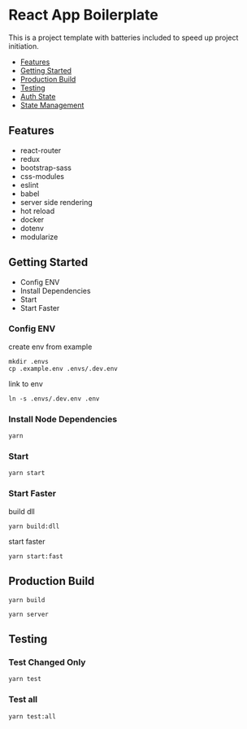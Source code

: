 # React App Boilerplate

This is a project template with batteries included to speed up project initiation.

- [Features](#features)
- [Getting Started](#getting-started)
- [Production Build](#production-build)
- [Testing](#testing)
- [Auth State](https://github.com/bobwei/redux-modular-auth)
- [State Management](https://github.com/bobwei/redux-modular-models)


## Features

*   react-router
*   redux
*   bootstrap-sass
*   css-modules
*   eslint
*   babel
*   server side rendering
*   hot reload
*   docker
*   dotenv
*   modularize


## Getting Started

- Config ENV
- Install Dependencies
- Start
- Start Faster


### Config ENV

create env from example
```
mkdir .envs
cp .example.env .envs/.dev.env
```

link to env
```
ln -s .envs/.dev.env .env
```

### Install Node Dependencies

```
yarn
```

### Start

```
yarn start
```

### Start Faster

build dll
```
yarn build:dll
```

start faster
```
yarn start:fast
```


## Production Build

```
yarn build
```

```
yarn server
```


## Testing

### Test Changed Only

```
yarn test
```

### Test all

```
yarn test:all
```

